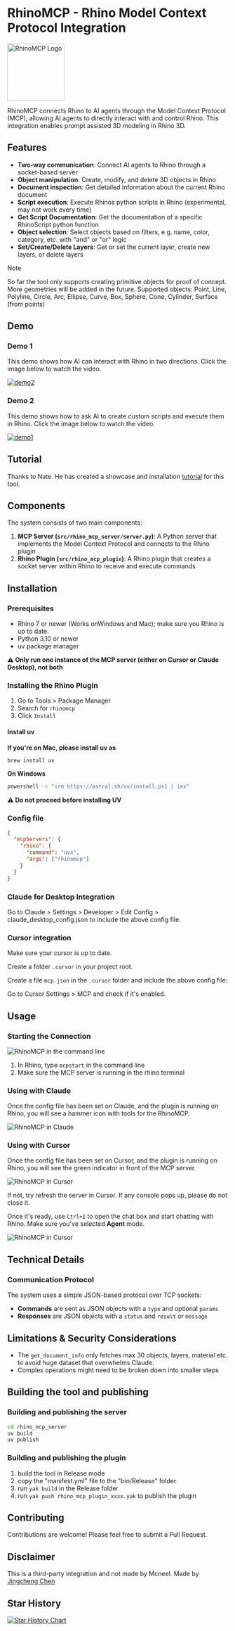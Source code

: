 # RhinoMCP - Rhino Model Context Protocol Integration

<img src="assets/rhinomcp_logo.svg" alt="RhinoMCP Logo" width="130">

RhinoMCP connects Rhino to AI agents through the Model Context Protocol (MCP), allowing AI agents to directly interact with and control Rhino. This integration enables prompt assisted 3D modeling in Rhino 3D.

## Features

- **Two-way communication**: Connect AI agents to Rhino through a socket-based server
- **Object manipulation**: Create, modify, and delete 3D objects in Rhino
- **Document inspection**: Get detailed information about the current Rhino document
- **Script execution**: Execute Rhinos python scripts in Rhino (experimental, may not work every time)
- **Get Script Documentation**: Get the documentation of a specific RhinoScript python function
- **Object selection**: Select objects based on filters, e.g. name, color, category, etc. with "and" or "or" logic
- **Set/Create/Delete Layers**: Get or set the current layer, create new layers, or delete layers

> [!NOTE]  
> So far the tool only supports creating primitive objects for proof of concept. More geometries will be added in the future.
> Supported objects: Point, Line, Polyline, Circle, Arc, Ellipse, Curve, Box, Sphere, Cone, Cylinder, Surface (from points)

## Demo

### Demo 1

This demo shows how AI can interact with Rhino in two directions. Click the image below to watch the video.

[![demo2](assets/demo2.jpg)](https://youtu.be/pi6dbqUuhI4)

### Demo 2

This demo shows how to ask AI to create custom scripts and execute them in Rhino. Click the image below to watch the video.

[![demo1](assets/demo1.jpg)](https://youtu.be/NFOF_Pjp3qY)

## Tutorial

Thanks to Nate. He has created a showcase and installation [tutorial](https://www.youtube.com/watch?v=z2IBP81ABRM) for this tool.

## Components

The system consists of two main components:

1. **MCP Server (`src/rhino_mcp_server/server.py`)**: A Python server that implements the Model Context Protocol and connects to the Rhino plugin
2. **Rhino Plugin (`src/rhino_mcp_plugin`)**: A Rhino plugin that creates a socket server within Rhino to receive and execute commands

## Installation

### Prerequisites

- Rhino 7 or newer (Works onWindows and Mac); make sure you Rhino is up to date.
- Python 3.10 or newer
- uv package manager

**⚠️ Only run one instance of the MCP server (either on Cursor or Claude Desktop), not both**

### Installing the Rhino Plugin

1. Go to Tools > Package Manager
2. Search for `rhinomcp`
3. Click `Install`

#### Install uv

**If you're on Mac, please install uv as**

```bash
brew install uv
```

**On Windows**

```bash
powershell -c "irm https://astral.sh/uv/install.ps1 | iex"
```

**⚠️ Do not proceed before installing UV**

### Config file

```json
{
  "mcpServers": {
    "rhino": {
      "command": "uvx",
      "args": ["rhinomcp"]
    }
  }
}
```

### Claude for Desktop Integration

Go to Claude > Settings > Developer > Edit Config > claude_desktop_config.json to include the above config file.

### Cursor integration

Make sure your cursor is up to date.

Create a folder `.cursor` in your project root.

Create a file `mcp.json` in the `.cursor` folder and include the above config file:

Go to Cursor Settings > MCP and check if it's enabled.

## Usage

### Starting the Connection

![RhinoMCP in the command line](assets/rhino_plugin_instruction.jpg)

1. In Rhino, type `mcpstart` in the command line
2. Make sure the MCP server is running in the rhino terminal

### Using with Claude

Once the config file has been set on Claude, and the plugin is running on Rhino, you will see a hammer icon with tools for the RhinoMCP.

![RhinoMCP in Claude](assets/claude_enable_instruction.jpg)

### Using with Cursor

Once the config file has been set on Cursor, and the plugin is running on Rhino, you will see the green indicator in front of the MCP server.

![RhinoMCP in Cursor](assets/cursor_enable_instruction.jpg)

If not, try refresh the server in Cursor. If any console pops up, please do not close it.

Once it's ready, use `Ctrl+I` to open the chat box and start chatting with Rhino. Make sure you've selected **Agent** mode.

![RhinoMCP in Cursor](assets/cursor_usage_instruction.jpg)

## Technical Details

### Communication Protocol

The system uses a simple JSON-based protocol over TCP sockets:

- **Commands** are sent as JSON objects with a `type` and optional `params`
- **Responses** are JSON objects with a `status` and `result` or `message`

## Limitations & Security Considerations

- The `get_document_info` only fetches max 30 objects, layers, material etc. to avoid huge dataset that overwhelms Claude.
- Complex operations might need to be broken down into smaller steps

## Building the tool and publishing

### Building and publishing the server

```bash
cd rhino_mcp_server
uv build
uv publish
```

### Building and publishing the plugin

1. build the tool in Release mode
2. copy the "manifest.yml" file to the "bin/Release" folder
3. run `yak build` in the Release folder
4. run `yak push rhino_mcp_plugin_xxxx.yak` to publish the plugin

## Contributing

Contributions are welcome! Please feel free to submit a Pull Request.

## Disclaimer

This is a third-party integration and not made by Mcneel. Made by [Jingcheng Chen](https://github.com/jingcheng-chen)

## Star History

[![Star History Chart](https://api.star-history.com/svg?repos=jingcheng-chen/rhinomcp&type=Date)](https://www.star-history.com/#jingcheng-chen/rhinomcp&Date)
